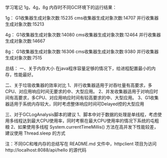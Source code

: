 学习笔记
1g，4g，8g 内存时不同GC环境下的运行结果：

1g：
G1收集器生成对象次数:15235
cms收集器生成对象次数:14707
并行收集器生成对象次数:15213

4g：
G1收集器生成对象次数:14080
cms收集器生成对象次数:12464
并行收集器生成对象次数:14667

8g：
G1收集器生成对象次数:16306
cms收集器生成对象次数:9380
并行收集器生成对象次数:7515

总结：
一、关于内存大小
    在java程序容量足够的情况下，给进程配置最小的内存，性能最好。
    
二、关于垃圾收集器的效率对比 
    1、并行收集器适用于对吞吐量有高要求，多CPU、对应用响应时间无要求的中、大型应用。
    2、并发收集器适用于对响应时间有高要求，多CPU、对应用响应时间有较高要求的中、大型应用。
    3、G1收集器适用于系统内存较大，同时考虑整体响应时间可Delayed控的大型应用
    
三、对于GCLogAnalysis脚本的建议
    1、脚本中对于数据的处理是单线程，考虑使用多线程达到最大CPU使用率，同时考察在最大CPU使用率的情况下系统的屯粗粮
    2、如果使用多线程 System.currentTimeMillis() 方法在高并发下性能较差，建议使用 Thread.sleep 的方式
    
    
注：不同GC和堆内存的总结写在 README.md 文件中，httpclient 项目为访问 http://localhost:8088/api/hello 的源代码
